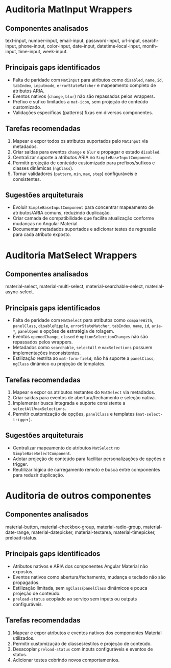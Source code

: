 # Auditoria MatInput Wrappers

## Componentes analisados

text-input, number-input, email-input, password-input, url-input, search-input, phone-input, color-input, date-input, datetime-local-input, month-input, time-input, week-input.

## Principais gaps identificados

- Falta de paridade com `MatInput` para atributos como `disabled`, `name`, `id`, `tabIndex`, `inputmode`, `errorStateMatcher` e mapeamento completo de atributos ARIA.
- Eventos nativos (`change`, `blur`) não são repassados pelos wrappers.
- Prefixo e sufixo limitados a `mat-icon`, sem projeção de conteúdo customizado.
- Validações específicas (patterns) fixas em diversos componentes.

## Tarefas recomendadas

1. Mapear e expor todos os atributos suportados pelo `MatInput` via metadados.
2. Criar saídas para eventos `change` e `blur` e propagar o estado `disabled`.
3. Centralizar suporte a atributos ARIA no `SimpleBaseInputComponent`.
4. Permitir projeção de conteúdo customizado para prefixos/sufixos e classes dinâmicas (`ngClass`).
5. Tornar validadores (`pattern`, `min`, `max`, `step`) configuráveis e consistentes.

## Sugestões arquiteturais

- Evoluir `SimpleBaseInputComponent` para concentrar mapeamento de atributos/ARIA comuns, reduzindo duplicação.
- Criar camada de compatibilidade que facilite atualização conforme mudanças no Angular Material.
- Documentar metadados suportados e adicionar testes de regressão para cada atributo exposto.

# Auditoria MatSelect Wrappers

## Componentes analisados

material-select, material-multi-select, material-searchable-select, material-async-select.

## Principais gaps identificados

- Falta de paridade com `MatSelect` para atributos como `compareWith`, `panelClass`, `disableRipple`, `errorStateMatcher`, `tabIndex`, `name`, `id`, `aria-*`, `panelOpen` e opções de estratégia de rolagem.
- Eventos `openedChange`, `closed` e `optionSelectionChanges` não são repassados pelos wrappers.
- Metadados como `searchable`, `selectAll` e `maxSelections` possuem implementações inconsistentes.
- Estilização restrita ao `mat-form-field`; não há suporte a `panelClass`, `ngClass` dinâmico ou projeção de templates.

## Tarefas recomendadas

1. Mapear e expor os atributos restantes do `MatSelect` via metadados.
2. Criar saídas para eventos de abertura/fechamento e seleção nativa.
3. Implementar busca integrada e suporte consistente a `selectAll`/`maxSelections`.
4. Permitir customização de opções, `panelClass` e templates (`mat-select-trigger`).

## Sugestões arquiteturais

- Centralizar mapeamento de atributos `MatSelect` no `SimpleBaseSelectComponent`.
- Adotar projeção de conteúdo para facilitar personalizações de opções e trigger.
- Reutilizar lógica de carregamento remoto e busca entre componentes para reduzir duplicação.

# Auditoria de outros componentes

## Componentes analisados

material-button, material-checkbox-group, material-radio-group, material-date-range, material-datepicker, material-textarea, material-timepicker, preload-status.

## Principais gaps identificados

- Atributos nativos e ARIA dos componentes Angular Material não expostos.
- Eventos nativos como abertura/fechamento, mudança e teclado não são propagados.
- Estilização limitada, sem `ngClass`/`panelClass` dinâmicos e pouca projeção de conteúdo.
- `preload-status` acoplado ao serviço sem inputs ou outputs configuráveis.

## Tarefas recomendadas

1. Mapear e expor atributos e eventos nativos dos componentes Material utilizados.
2. Permitir customização de classes/estilos e projeção de conteúdo.
3. Desacoplar `preload-status` com inputs configuráveis e eventos de status.
4. Adicionar testes cobrindo novos comportamentos.
